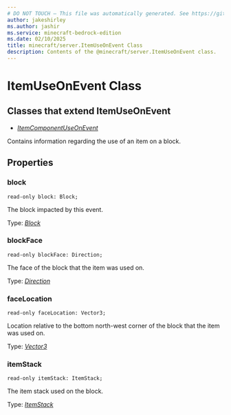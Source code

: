 ```yaml
---
# DO NOT TOUCH — This file was automatically generated. See https://github.com/mojang/minecraftapidocsgenerator to modify descriptions, examples, etc.
author: jakeshirley
ms.author: jashir
ms.service: minecraft-bedrock-edition
ms.date: 02/10/2025
title: minecraft/server.ItemUseOnEvent Class
description: Contents of the @minecraft/server.ItemUseOnEvent class.
---
```

# ItemUseOnEvent Class

## Classes that extend ItemUseOnEvent
- [*ItemComponentUseOnEvent*](ItemComponentUseOnEvent.md)

Contains information regarding the use of an item on a block.

## Properties

### **block**
`read-only block: Block;`

The block impacted by this event.

Type: [*Block*](Block.md)

### **blockFace**
`read-only blockFace: Direction;`

The face of the block that the item was used on.

Type: [*Direction*](Direction.md)

### **faceLocation**
`read-only faceLocation: Vector3;`

Location relative to the bottom north-west corner of the block that the item was used on.

Type: [*Vector3*](Vector3.md)

### **itemStack**
`read-only itemStack: ItemStack;`

The item stack used on the block.

Type: [*ItemStack*](ItemStack.md)
